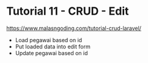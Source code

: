 # Tutorial 11 - CRUD - Edit
https://www.malasngoding.com/tutorial-crud-laravel/

 - Load pegawai based on id
 - Put loaded data into edit form
 - Update pegawai based on id
